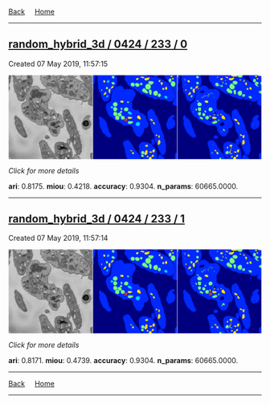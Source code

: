 
[Back](..)&nbsp;&nbsp;&nbsp;&nbsp;&nbsp;[Home](https://leapmanlab.github.io/snapshots)

---

<div class="summary"><a href="0"><h2>random_hybrid_3d / 0424 / 233 / 0</h2></a><p>Created 07 May 2019, 11:57:15
</p><a href="0"><img src="0/media/summary.png" align="center"></a><p>
<i>Click for more details</i>
</p></div>

**ari**: 0.8175. **miou**: 0.4218. **accuracy**: 0.9304. **n_params**: 60665.0000. 

---

<div class="summary"><a href="1"><h2>random_hybrid_3d / 0424 / 233 / 1</h2></a><p>Created 07 May 2019, 11:57:14
</p><a href="1"><img src="1/media/summary.png" align="center"></a><p>
<i>Click for more details</i>
</p></div>

**ari**: 0.8171. **miou**: 0.4739. **accuracy**: 0.9304. **n_params**: 60665.0000. 

---

[Back](..)&nbsp;&nbsp;&nbsp;&nbsp;&nbsp;[Home](https://leapmanlab.github.io/snapshots)

---